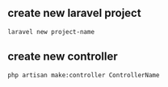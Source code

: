 ## create new laravel project

```
laravel new project-name
```

## create new controller

```
php artisan make:controller ControllerName
```

